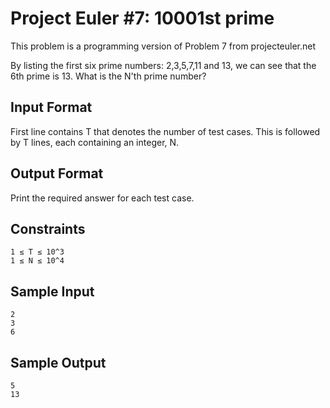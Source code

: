 # Project Euler \#7: 10001st prime

This problem is a programming version of Problem 7 from projecteuler.net

By listing the first six prime numbers: 2,3,5,7,11 and 13, we can see that the 6th prime is 13. 
What is the N'th prime number?

## Input Format 
First line contains T that denotes the number of test cases. This is followed by T lines, each containing an integer, N.

## Output Format 
Print the required answer for each test case.

## Constraints
```
1 ≤ T ≤ 10^3
1 ≤ N ≤ 10^4
```
## Sample Input
```
2
3
6
```
## Sample Output
```
5
13
```
